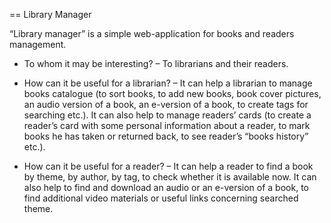 == Library Manager

“Library manager” is a simple web-application for books and readers management.

- To whom it may be interesting? – To librarians and their readers.

- How can it be useful for a librarian? – It can help a librarian to manage books catalogue (to sort books, to add new books, book cover pictures, an audio version of a book, an e-version of a book, to create tags for searching etc.). It can also help to manage readers’ cards (to create a reader’s card with some personal information about a reader, to mark books he has taken or returned back, to see reader’s “books history” etc.).

- How can it be useful for a reader? – It can help a reader to find a book by theme, by author, by tag, to check whether it is available now. It can also help to find and download an audio or an e-version of a book, to find additional video materials or useful links concerning searched theme.
